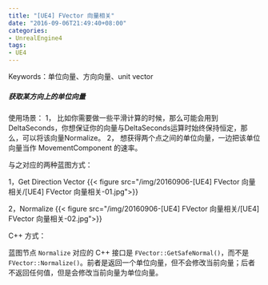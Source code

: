 ```yaml
---
title: "[UE4] FVector 向量相关"
date: "2016-09-06T21:49:40+08:00"
categories:
- UnrealEngine4
tags:
- UE4
---
```


Keywords：单位向量、方向向量、unit vector

##### 获取某方向上的单位向量

使用场景：
1，	比如你需要做一些平滑计算的时候，那么可能会用到DeltaSeconds，你想保证你的向量与DeltaSeconds运算时始终保持恒定，那么，可以将该向量Normalize。
2，	想获得两个点之间的单位向量，一边把该单位向量当作 MovementComponent 的速率。


与之对应的两种蓝图方式：

1，Get Direction Vector
{{< figure src="/img/20160906-[UE4] FVector 向量相关/[UE4] FVector 向量相关-01.jpg">}}  

2，Normalize
{{< figure src="/img/20160906-[UE4] FVector 向量相关/[UE4] FVector 向量相关-02.jpg">}}  

C++ 方式：

蓝图节点 `Normalize` 对应的 C++ 接口是 `FVector::GetSafeNormal()`，而不是`FVector::Normalize()`。前者是返回一个单位向量，但不会修改当前向量；后者不返回任何值，但是会修改当前向量为单位向量。
